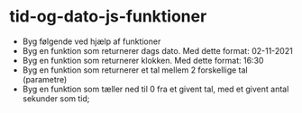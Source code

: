 # tid-og-dato-js-funktioner
  * Byg følgende ved hjælp af funktioner 
  * Byg en funktion som returnerer dags dato. Med dette format: 02-11-2021 
  * Byg en funktion som returnerer klokken. Med dette format: 16:30 
  * Byg en funktion som returnerer et tal mellem 2 forskellige tal (parametre) 
  * Byg en funktion som tæller ned til 0 fra et givent tal, med et givent antal sekunder som tid;
